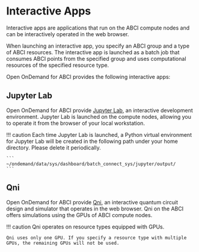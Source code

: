# Interactive Apps

Interactive apps are applications that run on the ABCI compute nodes and can be interactively operated in the web browser.

When launching an interactive app, you specify an ABCI group and a type of ABCI resources.
The interactive app is launched as a batch job that consumes ABCI points from the specified group and uses computational resources of the specified resource type.

Open OnDemand for ABCI provides the following interactive apps:

## Jupyter Lab

Open OnDemand for ABCI provide [Jupyter Lab](https://jupyter.org/), an interactive development environment.
Jupyter Lab is launched on the compute nodes, allowing you to operate it from the browser of your local workstation.

!!! caution
    Each time Jupyter Lab is launched, a Python virtual environment for Jupyter Lab will be created in the following path under your home directory. Please delete it periodically.

    ```
    ~/ondemand/data/sys/dashboard/batch_connect_sys/jupyter/output/
    ```

## Qni

Open OnDemand for ABCI provide [Qni](https://qniapp.net/), an interactive quantum circuit design and simulator that operates in the web browser.
Qni on the ABCI offers simulations using the GPUs of ABCI compute nodes.

!!! caution
    Qni operates on resource types equipped with GPUs.

    Qni uses only one GPU. If you specify a resource type with multiple GPUs, the remaining GPUs will not be used.
